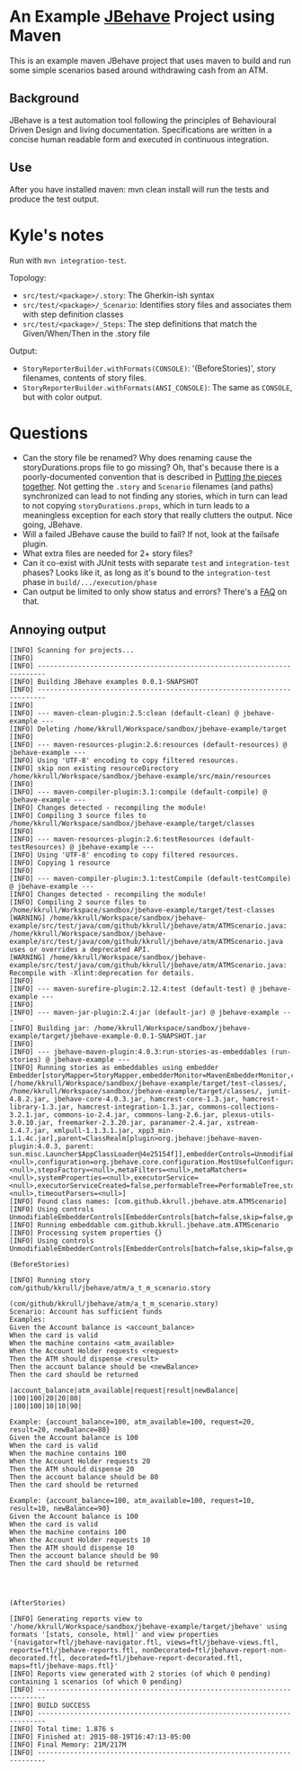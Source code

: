 # An Example  [JBehave](http://jbehave.org/) Project using Maven

This is an example maven JBehave project that uses maven to build and run some simple scenarios based around withdrawing cash from an ATM.

## Background

JBehave is a test automation tool following the principles of Behavioural Driven Design and living documentation. Specifications are written in a concise human readable form and executed in continuous integration. 

## Use

After you have installed maven: mvn clean install will run the tests and produce the test output.


# Kyle's notes

Run with `mvn integration-test`.

Topology:

- `src/test/<package>/.story`: The Gherkin-ish syntax
- `src/test/<package>/_Scenario`: Identifies story files and associates them with step definition classes
- `src/test/<package>/_Steps`: The step definitions that match the Given/When/Then in the .story file

Output:

- `StoryReporterBuilder.withFormats(CONSOLE)`: '(BeforeStories)', story filenames, contents of story files.
- `StoryReporterBuilder.withFormats(ANSI_CONSOLE)`: The same as `CONSOLE`, but with color output.


# Questions

- Can the story file be renamed?  Why does renaming cause the storyDurations.props file to go missing?  Oh, that's
  because there is a poorly-documented convention that is described in [Putting the pieces
  together](https://blog.codecentric.de/en/2011/03/automated-acceptance-testing-using-jbehave/).  Not getting the
  `.story` and `Scenario` filenames (and paths) synchronized can lead to not finding any stories, which in turn can lead
  to not copying `storyDurations.props`, which in turn leads to a meaningless exception for each story that really
  clutters the output.  Nice going, JBehave.
- Will a failed JBehave cause the build to fail?  If not, look at the failsafe plugin.
- What extra files are needed for 2+ story files?
- Can it co-exist with JUnit tests with separate `test` and `integration-test` phases? Looks like it, as long as it's
  bound to the `integration-test` phase in `build/.../execution/phase`
- Can output be limited to only show status and errors?  There's a [FAQ](http://jbehave.org/reference/stable/faq.html)
  on that.

## Annoying output

```
[INFO] Scanning for projects...
[INFO]                                                                         
[INFO] ------------------------------------------------------------------------
[INFO] Building JBehave examples 0.0.1-SNAPSHOT
[INFO] ------------------------------------------------------------------------
[INFO] 
[INFO] --- maven-clean-plugin:2.5:clean (default-clean) @ jbehave-example ---
[INFO] Deleting /home/kkrull/Workspace/sandbox/jbehave-example/target
[INFO] 
[INFO] --- maven-resources-plugin:2.6:resources (default-resources) @ jbehave-example ---
[INFO] Using 'UTF-8' encoding to copy filtered resources.
[INFO] skip non existing resourceDirectory /home/kkrull/Workspace/sandbox/jbehave-example/src/main/resources
[INFO] 
[INFO] --- maven-compiler-plugin:3.1:compile (default-compile) @ jbehave-example ---
[INFO] Changes detected - recompiling the module!
[INFO] Compiling 3 source files to /home/kkrull/Workspace/sandbox/jbehave-example/target/classes
[INFO] 
[INFO] --- maven-resources-plugin:2.6:testResources (default-testResources) @ jbehave-example ---
[INFO] Using 'UTF-8' encoding to copy filtered resources.
[INFO] Copying 1 resource
[INFO] 
[INFO] --- maven-compiler-plugin:3.1:testCompile (default-testCompile) @ jbehave-example ---
[INFO] Changes detected - recompiling the module!
[INFO] Compiling 2 source files to /home/kkrull/Workspace/sandbox/jbehave-example/target/test-classes
[WARNING] /home/kkrull/Workspace/sandbox/jbehave-example/src/test/java/com/github/kkrull/jbehave/atm/ATMScenario.java: /home/kkrull/Workspace/sandbox/jbehave-example/src/test/java/com/github/kkrull/jbehave/atm/ATMScenario.java uses or overrides a deprecated API.
[WARNING] /home/kkrull/Workspace/sandbox/jbehave-example/src/test/java/com/github/kkrull/jbehave/atm/ATMScenario.java: Recompile with -Xlint:deprecation for details.
[INFO] 
[INFO] --- maven-surefire-plugin:2.12.4:test (default-test) @ jbehave-example ---
[INFO] 
[INFO] --- maven-jar-plugin:2.4:jar (default-jar) @ jbehave-example ---
[INFO] Building jar: /home/kkrull/Workspace/sandbox/jbehave-example/target/jbehave-example-0.0.1-SNAPSHOT.jar
[INFO] 
[INFO] --- jbehave-maven-plugin:4.0.3:run-stories-as-embeddables (run-stories) @ jbehave-example ---
[INFO] Running stories as embeddables using embedder Embedder[storyMapper=StoryMapper,embedderMonitor=MavenEmbedderMonitor,classLoader=EmbedderClassLoader[urls=[/home/kkrull/Workspace/sandbox/jbehave-example/target/test-classes/, /home/kkrull/Workspace/sandbox/jbehave-example/target/classes/, junit-4.8.2.jar, jbehave-core-4.0.3.jar, hamcrest-core-1.3.jar, hamcrest-library-1.3.jar, hamcrest-integration-1.3.jar, commons-collections-3.2.1.jar, commons-io-2.4.jar, commons-lang-2.6.jar, plexus-utils-3.0.10.jar, freemarker-2.3.20.jar, paranamer-2.4.jar, xstream-1.4.7.jar, xmlpull-1.1.3.1.jar, xpp3_min-1.1.4c.jar],parent=ClassRealm[plugin>org.jbehave:jbehave-maven-plugin:4.0.3, parent: sun.misc.Launcher$AppClassLoader@4e25154f]],embedderControls=UnmodifiableEmbedderControls[EmbedderControls[batch=false,skip=false,generateViewAfterStories=true,ignoreFailureInStories=false,ignoreFailureInView=false,verboseFailures=false,verboseFiltering=false,storyTimeouts=300,threads=1,failOnStoryTimeout=false]],embedderFailureStrategy=<null>,configuration=org.jbehave.core.configuration.MostUsefulConfiguration@5c8e67b9,candidateSteps=<null>,stepsFactory=<null>,metaFilters=<null>,metaMatchers=<null>,systemProperties=<null>,executorService=<null>,executorServiceCreated=false,performableTree=PerformableTree,storyManager=<null>,timeoutParsers=<null>]
[INFO] Found class names: [com.github.kkrull.jbehave.atm.ATMScenario]
[INFO] Using controls UnmodifiableEmbedderControls[EmbedderControls[batch=false,skip=false,generateViewAfterStories=true,ignoreFailureInStories=false,ignoreFailureInView=false,verboseFailures=false,verboseFiltering=false,storyTimeouts=300,threads=1,failOnStoryTimeout=false]]
[INFO] Running embeddable com.github.kkrull.jbehave.atm.ATMScenario
[INFO] Processing system properties {}
[INFO] Using controls UnmodifiableEmbedderControls[EmbedderControls[batch=false,skip=false,generateViewAfterStories=true,ignoreFailureInStories=false,ignoreFailureInView=false,verboseFailures=false,verboseFiltering=false,storyTimeouts=300,threads=1,failOnStoryTimeout=false]]

(BeforeStories)

[INFO] Running story com/github/kkrull/jbehave/atm/a_t_m_scenario.story

(com/github/kkrull/jbehave/atm/a_t_m_scenario.story)
Scenario: Account has sufficient funds
Examples:
Given the Account balance is <account_balance>
When the card is valid
When the machine contains <atm_available>
When the Account Holder requests <request>
Then the ATM should dispense <result>
Then the account balance should be <newBalance>
Then the card should be returned

|account_balance|atm_available|request|result|newBalance|
|100|100|20|20|80|
|100|100|10|10|90|

Example: {account_balance=100, atm_available=100, request=20, result=20, newBalance=80}
Given the Account balance is 100
When the card is valid
When the machine contains 100
When the Account Holder requests 20
Then the ATM should dispense 20
Then the account balance should be 80
Then the card should be returned

Example: {account_balance=100, atm_available=100, request=10, result=10, newBalance=90}
Given the Account balance is 100
When the card is valid
When the machine contains 100
When the Account Holder requests 10
Then the ATM should dispense 10
Then the account balance should be 90
Then the card should be returned




(AfterStories)

[INFO] Generating reports view to '/home/kkrull/Workspace/sandbox/jbehave-example/target/jbehave' using formats '[stats, console, html]' and view properties '{navigator=ftl/jbehave-navigator.ftl, views=ftl/jbehave-views.ftl, reports=ftl/jbehave-reports.ftl, nonDecorated=ftl/jbehave-report-non-decorated.ftl, decorated=ftl/jbehave-report-decorated.ftl, maps=ftl/jbehave-maps.ftl}'
[INFO] Reports view generated with 2 stories (of which 0 pending) containing 1 scenarios (of which 0 pending)
[INFO] ------------------------------------------------------------------------
[INFO] BUILD SUCCESS
[INFO] ------------------------------------------------------------------------
[INFO] Total time: 1.876 s
[INFO] Finished at: 2015-08-19T16:47:13-05:00
[INFO] Final Memory: 21M/217M
[INFO] ------------------------------------------------------------------------
```
